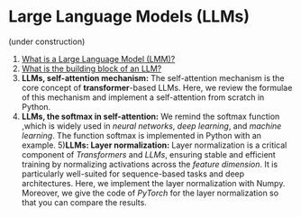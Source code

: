 # Large Language Models (LLMs)
(under construction)
1) <a href="./what is an LLM.ipynb">What is a Large Language Model (LMM)?</a>
2) <a href="./what is the building block of an LLM.ipynb">What is the building block of an LLM?</a>
3) **LLMs, self-attention mechanism:** The self-attention mechanism is the core concept of **transformer**-based LLMs. Here, we review the formulae of this mechanism and implement a self-attention from scratch in Python.
4) **LLMs, the softmax in self-attention:** We remind the softmax function ,which is widely used in *neural networks*, *deep learning*, and *machine learning*. The function softmax is implemented in Python with an example.
5)**LLMs: Layer normalization:** Layer normalization is a critical component of *Transformers* and *LLMs*, ensuring stable and efficient training by normalizing activations across the *feature dimension*. It is particularly well-suited for sequence-based tasks and deep architectures. Here, we implement the layer normalization with Numpy. Moreover, we give the code of *PyTorch* for the layer normalization so that you can compare the results.
